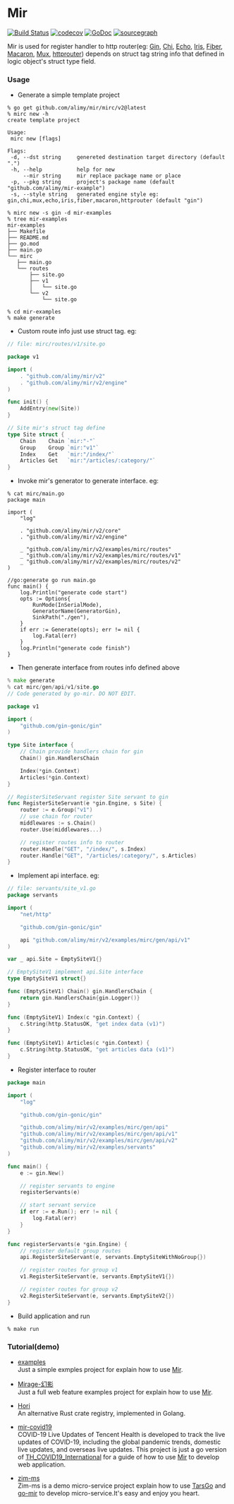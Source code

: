 # Mir
[![Build Status](https://api.travis-ci.com/alimy/mir.svg?branch=master)](https://travis-ci.com/alimy/mir)
[![codecov](https://codecov.io/gh/alimy/mir/branch/master/graph/badge.svg)](https://codecov.io/gh/alimy/mir)
[![GoDoc](https://godoc.org/github.com/alimy/mir?status.svg)](https://pkg.go.dev/github.com/alimy/mir/v2)
[![sourcegraph](https://img.shields.io/badge/view%20on-Sourcegraph-brightgreen.svg?logo=sourcegraph)](https://sourcegraph.com/github.com/alimy/mir)

Mir is used for register handler to http router(eg: [Gin](https://github.com/gin-gonic/gin), [Chi](https://github.com/go-chi/chi), [Echo](https://github.com/labstack/echo), [Iris](https://github.com/kataras/iris), [Fiber](https://github.com/gofiber/fiber), [Macaron](https://github.com/go-macaron/macaron), [Mux](https://github.com/gorilla/mux), [httprouter](https://github.com/julienschmidt/httprouter))
 depends on struct tag string info that defined in logic object's struct type field.
 
 ### Usage
 
 * Generate a simple template project
 
 ```
% go get github.com/alimy/mir/mirc/v2@latest
% mirc new -h
create template project

Usage:
  mirc new [flags]

Flags:
  -d, --dst string     genereted destination target directory (default ".")
  -h, --help           help for new
      --mir string     mir replace package name or place
  -p, --pkg string     project's package name (default "github.com/alimy/mir-example")
  -s, --style string   generated engine style eg: gin,chi,mux,echo,iris,fiber,macaron,httprouter (default "gin")

% mirc new -s gin -d mir-examples
% tree mir-examples
mir-examples
├── Makefile
├── README.md
├── go.mod
├── main.go
└── mirc
    ├── main.go
    └── routes
        ├── site.go
        ├── v1
        │   └── site.go
        └── v2
            └── site.go

% cd mir-examples
% make generate
 ```
 
 * Custom route info just use struct tag. eg:
 
```go
// file: mirc/routes/v1/site.go

package v1

import (
	. "github.com/alimy/mir/v2"
	. "github.com/alimy/mir/v2/engine"
)

func init() {
	AddEntry(new(Site))
}

// Site mir's struct tag define
type Site struct {
	Chain    Chain `mir:"-"`
	Group    Group `mir:"v1"`
	Index    Get   `mir:"/index/"`
	Articles Get   `mir:"/articles/:category/"`
}
```

* Invoke mir's generator to generate interface. eg:

```
% cat mirc/main.go
package main

import (
	"log"

	. "github.com/alimy/mir/v2/core"
	. "github.com/alimy/mir/v2/engine"

	_ "github.com/alimy/mir/v2/examples/mirc/routes"
	_ "github.com/alimy/mir/v2/examples/mirc/routes/v1"
	_ "github.com/alimy/mir/v2/examples/mirc/routes/v2"
)

//go:generate go run main.go
func main() {
	log.Println("generate code start")
	opts := Options{
		RunMode(InSerialMode),
		GeneratorName(GeneratorGin),
		SinkPath("./gen"),
	}
	if err := Generate(opts); err != nil {
		log.Fatal(err)
	}
	log.Println("generate code finish")
}
```

* Then generate interface from routes info defined above

```go
% make generate
% cat mirc/gen/api/v1/site.go
// Code generated by go-mir. DO NOT EDIT.

package v1

import (
	"github.com/gin-gonic/gin"
)

type Site interface {
	// Chain provide handlers chain for gin
	Chain() gin.HandlersChain

	Index(*gin.Context)
	Articles(*gin.Context)
}

// RegisterSiteServant register Site servant to gin
func RegisterSiteServant(e *gin.Engine, s Site) {
	router := e.Group("v1")
	// use chain for router
	middlewares := s.Chain()
	router.Use(middlewares...)

	// register routes info to router
	router.Handle("GET", "/index/", s.Index)
	router.Handle("GET", "/articles/:category/", s.Articles)
}
```

* Implement api interface. eg:
```go
// file: servants/site_v1.go
package servants

import (
	"net/http"

	"github.com/gin-gonic/gin"

	api "github.com/alimy/mir/v2/examples/mirc/gen/api/v1"
)

var _ api.Site = EmptySiteV1{}

// EmptySiteV1 implement api.Site interface
type EmptySiteV1 struct{}

func (EmptySiteV1) Chain() gin.HandlersChain {
	return gin.HandlersChain{gin.Logger()}
}

func (EmptySiteV1) Index(c *gin.Context) {
	c.String(http.StatusOK, "get index data (v1)")
}

func (EmptySiteV1) Articles(c *gin.Context) {
	c.String(http.StatusOK, "get articles data (v1)")
}
```

* Register interface to router

```go
package main

import (
	"log"

	"github.com/gin-gonic/gin"

	"github.com/alimy/mir/v2/examples/mirc/gen/api"
	"github.com/alimy/mir/v2/examples/mirc/gen/api/v1"
	"github.com/alimy/mir/v2/examples/mirc/gen/api/v2"
	"github.com/alimy/mir/v2/examples/servants"
)

func main() {
	e := gin.New()

	// register servants to engine
	registerServants(e)

	// start servant service
	if err := e.Run(); err != nil {
		log.Fatal(err)
	}
}

func registerServants(e *gin.Engine) {
	// register default group routes
	api.RegisterSiteServant(e, servants.EmptySiteWithNoGroup{})

	// register routes for group v1
	v1.RegisterSiteServant(e, servants.EmptySiteV1{})

	// register routes for group v2
	v2.RegisterSiteServant(e, servants.EmptySiteV2{})
}
```

* Build application and run

```shell
% make run
```

### Tutorial(demo)
 * [examples](examples)  
 Just a simple exmples project for explain how to use [Mir](https://github.com/alimy/mir).
 
 * [Mirage-幻影](https://github.com/alimy/mirage)  
 Just a full web feature examples project for explain how to use [Mir](https://github.com/alimy/mir).
 
 * [Hori](https://github.com/alimy/hori)  
 An alternative Rust crate registry, implemented in Golang.
 
 * [mir-covid19](https://github.com/alimy/mir-covid19)  
 COVID-19 Live Updates of Tencent Health is developed to track the live updates of COVID-19, including the global pandemic trends, domestic live updates, and overseas live updates. This project is just a go version of [TH_COVID19_International](https://github.com/Tencent/TH_COVID19_International) for a guide of how to use [Mir](https://github.com/alimy/mir) to develop web application.
 
 * [zim-ms](https://github.com/alimy/zim-ms)   
Zim-ms is a demo micro-service project explain how to use [TarsGo](https://github.com/TarsCloud/TarsGo) and [go-mir](https://github.com/alimy/mir) to develop micro-service.It's easy and enjoy you heart.
